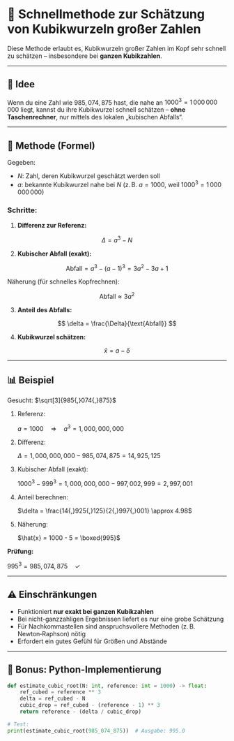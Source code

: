 # 🚀 Schnellmethode zur Schätzung von Kubikwurzeln großer Zahlen

Diese Methode erlaubt es, Kubikwurzeln großer Zahlen im Kopf sehr schnell zu schätzen – insbesondere bei **ganzen Kubikzahlen**.

---

## 🧠 Idee

Wenn du eine Zahl wie $985{,}074{,}875$ hast, die nahe an $1000^3 = 1\,000\,000\,000$ liegt, kannst du ihre Kubikwurzel schnell schätzen – **ohne Taschenrechner**, nur mittels des lokalen „kubischen Abfalls“.

---

## 📐 Methode (Formel)

Gegeben:

- $N$: Zahl, deren Kubikwurzel geschätzt werden soll  
- $a$: bekannte Kubikwurzel nahe bei $N$ (z. B. $a = 1000$, weil $1000^3 = 1\,000\,000\,000$)

### Schritte:

1. **Differenz zur Referenz:**

$$
   \Delta = a^3 - N
$$

2. **Kubischer Abfall (exakt):**

$$
   \text{Abfall} = a^3 - (a - 1)^3 = 3a^2 - 3a + 1
$$

   Näherung (für schnelles Kopfrechnen):

$$
   \text{Abfall} \approx 3a^2
$$

3. **Anteil des Abfalls:**

$$
   \delta = \frac{\Delta}{\text{Abfall}}
$$

4. **Kubikwurzel schätzen:**

$$
   \hat{x} = a - \delta
$$

---

## 📊 Beispiel

Gesucht: $\sqrt[3]{985{,}074{,}875}$

1. Referenz:  

   $a = 1000 \quad\Rightarrow\quad a^3 = 1{,}000{,}000{,}000$


2. Differenz:  

   $\Delta = 1{,}000{,}000{,}000 - 985{,}074{,}875 = 14{,}925{,}125$


3. Kubischer Abfall (exakt):  

   $1000^3 - 999^3 = 1{,}000{,}000{,}000 - 997{,}002{,}999 = 2{,}997{,}001$


4. Anteil berechnen:  

   $\delta = \frac{14{,}925{,}125}{2{,}997{,}001} \approx 4.98$


5. Näherung:  

   $\hat{x} = 1000 - 5 = \boxed{995}$


**Prüfung:**  

$995^3 = 985{,}074{,}875 \quad \checkmark$


---

## ⚠️ Einschränkungen

- Funktioniert **nur exakt bei ganzen Kubikzahlen**
- Bei nicht-ganzzahligen Ergebnissen liefert es nur eine grobe Schätzung  
- Für Nachkommastellen sind anspruchsvollere Methoden (z. B. Newton‑Raphson) nötig  
- Erfordert ein gutes Gefühl für Größen und Abstände

---

## 🧮 Bonus: Python-Implementierung

```python
def estimate_cubic_root(N: int, reference: int = 1000) -> float:
    ref_cubed = reference ** 3
    delta = ref_cubed - N
    cubic_drop = ref_cubed - (reference - 1) ** 3
    return reference - (delta / cubic_drop)

# Test:
print(estimate_cubic_root(985_074_875))  # Ausgabe: 995.0
